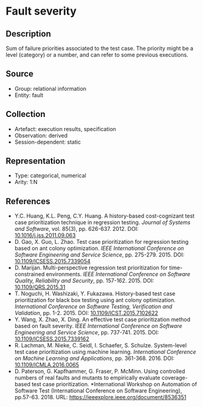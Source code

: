 # Fault severity

## Description

Sum of failure priorities associated to the test case. The priority might be a level (category) or a number, and can refer to some previous executions.

## Source

* Group: relational information
* Entity: fault

## Collection

* Artefact: execution results, specification
* Observation: derived
* Session-dependent: static

## Representation

* Type: categorical, numerical
* Arity: 1:N

## References

* Y.C. Huang, K.L. Peng, C.Y. Huang. A history-based cost-cognizant test case prioritization technique in regression testing. *Journal of Systems and Software*, vol. 85(3), pp. 626-637. 2012. DOI: [10.1016/j.jss.2011.09.063](https://www.doi.org/10.1016/j.jss.2011.09.063)
* D. Gao, X. Guo, L. Zhao. Test case prioritization for regression testing based on ant colony optimization. *IEEE International Conference on Software Engineering and Service Science*, pp. 275-279. 2015. DOI: [10.1109/ICSESS.2015.7339054](https://www.doi.org/10.1109/ICSESS.2015.7339054)
* D. Marijan. Multi-perspective regression test prioritization for time-constrained environments. *IEEE International Conference on Software Quality, Reliability and Security*, pp. 157-162. 2015. DOI: [10.1109/QRS.2015.31](https://www.doi.org/10.1109/QRS.2015.31)
* T. Noguchi, H. Washizaki, Y. Fukazawa. History-based test case prioritization for black box testing using ant colony optimization. *International Conference on Software Testing, Verification and Validation*, pp. 1-2. 2015. DOI: [10.1109/ICST.2015.7102622](https://www.doi.org/10.1109/ICST.2015.7102622)
* Y. Wang, X. Zhao, X. Ding. An effective test case prioritization method based on fault severity. *IEEE International Conference on Software Engineering and Service Science*, pp. 737-741. 2015. DOI: [10.1109/ICSESS.2015.7339162](https://www.doi.org/10.1109/ICSESS.2015.7339162)
* R. Lachman, M. Nieke, C. Seidl, I. Schaefer, S. Schulze. System-level test case prioritization using machine learning. *International Conference on Machine Learning and Applications*, pp. 361-368. 2016. DOI: [10.1109/ICMLA.2016.0065](https://www.doi.org/10.1109/ICMLA.2016.0065)
* D. Paterson, G. Kapfhammer, G. Fraser, P. McMinn. Using controlled numbers of real faults and mutants to empirically evaluate coverage-based test case prioritization. *International Workshop on Automation of Software Test (International Conference on Software Engineering), pp.57-63. 2018. URL: https://ieeexplore.ieee.org/document/8536351

